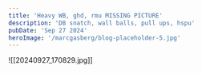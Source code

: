 ```yaml
---
title: 'Heavy WB, ghd, rmu MISSING PICTURE'
description: 'DB snatch, wall balls, pull ups, hspu'
pubDate: 'Sep 27 2024'
heroImage: '/marcgasberg/blog-placeholder-5.jpg'
---
```

![[20240927_170829.jpg]]
